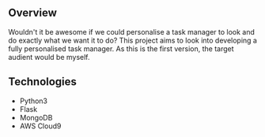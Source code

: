 ## Overview

Wouldn't it be awesome if we could personalise a task manager to look and do exactly what we want it to do?
This project aims to look into developing a fully personalised task manager. As this is the first version, the target audient would be myself.

## Technologies
- Python3
- Flask
- MongoDB
- AWS Cloud9
